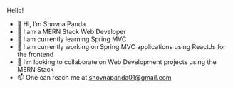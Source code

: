 Hello!

- 👋 Hi, I’m Shovna Panda
- 🌱 I am a MERN Stack Web Developer
- 🌱 I am currently learning Spring MVC
- 🌱 I am currently working on Spring MVC applications using ReactJs for the frontend
- 💞️ I’m looking to collaborate on Web Development projects using the MERN Stack
- 📫 One can reach me at shovnapanda01@gmail.com
<!---
shovna01/shovna01 is a ✨ special ✨ repository because its `README.md` (this file) appears on your GitHub profile.
You can click the Preview link to take a look at your changes.
--->
